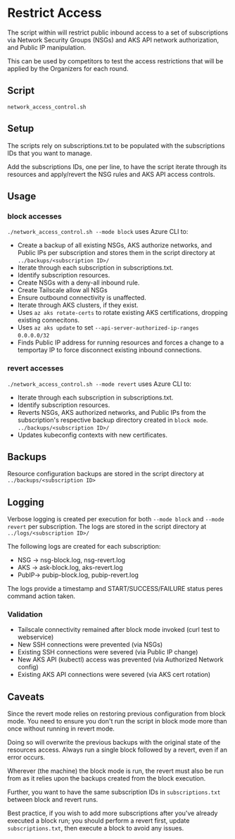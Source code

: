 # Restrict Access

The script within will restrict public inbound access to a set of subscriptions via Network Security Groups (NSGs) and AKS API network authorization, and Public IP manipulation.

This can be used by competitors to test the access restrictions that will be applied by the Organizers for each round.

## Script

`network_access_control.sh`

## Setup

The scripts rely on subscriptions.txt to be populated with the subscriptions IDs that you want to manage.

Add the subscriptions IDs, one per line, to have the script iterate through its resources and apply/revert the NSG rules and AKS API access controls.

## Usage

### block accesses

`./network_access_control.sh --mode block` uses Azure CLI to:

- Create a backup of all existing NSGs, AKS authorize networks, and Public IPs per subscription and stores them in the script directory at `../backups/<subscription ID>/`
- Iterate through each subscription in subscriptions.txt.
- Identify subscription resources.
- Create NSGs with a deny-all inbound rule.
- Create Tailscale allow all NSGs
- Ensure outbound connectivity is unaffected.
- Iterate through AKS clusters, if they exist.
- Uses `az aks rotate-certs` to rotate existing AKS certifications, dropping existing connecitons.
- Uses `az aks update` to set `--api-server-authorized-ip-ranges` `0.0.0.0/32`
- Finds Public IP address for running resources and forces a change to a temportay IP to force disconnect existing inbound connections.

### revert accesses

`./network_access_control.sh --mode revert` uses Azure CLI to:

- Iterate through each subscription in subscriptions.txt.
- Identify subscription resources.
- Reverts NSGs, AKS authorized networks, and Public IPs from the subscription's respective backup directory created in `block mode`. `../backups/<subscription ID>/`
- Updates kubeconfig contexts with new certificates.

## Backups

Resource configuration backups are stored in the script directory at `../backups/<subscription ID>`

## Logging

Verbose logging is created per execution for both `--mode block` and `--mode revert` per subscription. The logs are stored in the script directory at `../logs/<subscription ID>/`

The following logs are created for each subscription:

- NSG → nsg-block.log, nsg-revert.log
- AKS → ask-block.log, aks-revert.log
- PubIP→ pubip-block.log, pubip-revert.log

The logs provide a timestamp and START/SUCCESS/FAILURE status peres command action taken.

### Validation

- Tailscale connectivity remained after block mode invoked (curl test to webservice)
- New SSH connections were prevented (via NSGs)
- Existing SSH connections were severed (via Public IP change)
- New AKS API (kubectl) access was prevented (via Authorized Network config)
- Existing AKS API connections were severed (via AKS cert rotation)

## Caveats

Since the revert mode relies on restoring previous configuration from block mode. You need to ensure you don't run the script in block mode more than once without running in revert mode.

Doing so will overwrite the previous backups with the original state of the resources access. Always run a single block followed by a revert, even if an error occurs.

Wherever (the machine) the block mode is run, the revert must also be run from as it relies upon the backups created from the block execution.

Further, you want to have the same subscription IDs in `subscriptions.txt` between block and revert runs. 

Best practice, if you wish to add more subscriptions after you've already executed a block run; you should perform a revert first, update `subscriptions.txt`, then execute a block to avoid any issues.

